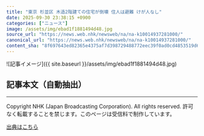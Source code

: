 ```yaml
---
title: "東京 杉並区 木造2階建ての住宅が倒壊 住人は避難 けが人なし"
date: 2025-09-30 23:38:15 +0900
categories: ["ニュース"]
image: /assets/img/ebad1f1881494d48.jpg
source_url: "https://news.web.nhk/newsweb/na/na-k10014937281000/"
canonical_url: "https://news.web.nhk/newsweb/na/na-k10014937281000/"
content_sha: "8f697643ed82365e4375af7d398729488772eec39f0ad0cd4853519d64f2949f"
---
```


![記事イメージ]({{ site.baseurl }}/assets/img/ebad1f1881494d48.jpg)

## 記事本文（自動抽出）
<div><div class="_13tndsj2"><nav aria-label="フッターサイトナビゲーション" class="_13tndsj4"></nav><hr class="esl7kn2s esl7kn1l esl7kn1n _14xli2ae"><p class="esl7kn2s esl7kn1m esl7kn1o _1yvk0f68 _1lugom81">Copyright NHK (Japan Broadcasting Corporation). All rights reserved. 許可なく転載することを禁じます。このページは受信料で制作しています。</p></div></div>

[出典はこちら](https://news.web.nhk/newsweb/na/na-k10014937281000/)
